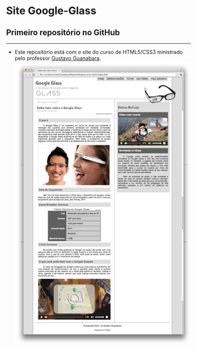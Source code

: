 # Site Google-Glass
## Primeiro repositório no GitHub
--------------------------------------------------
- Este repositório está com o site do curso de HTML5/CSS3 ministrado pelo professor [Gustavo Guanabara](https://github.com/gustavoguanabara).
![OBRIGADO PROFESSOR!](https://github.com/elioigor/Ola-Mundo/blob/main/_interface/01-index.jpg)
